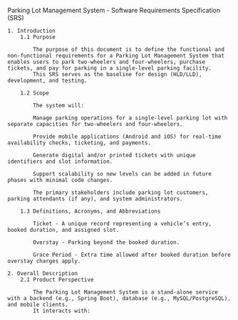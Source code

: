 Parking Lot Management System - Software Requirements Specification (SRS)
    
    1. Introduction
        1.1 Purpose

            The purpose of this document is to define the functional and non-functional requirements for a Parking Lot Management System that enables users to park two-wheelers and four-wheelers, purchase tickets, and pay for parking in a single-level parking facility.
            This SRS serves as the baseline for design (HLD/LLD), development, and testing.

        1.2 Scope

            The system will:

            Manage parking operations for a single-level parking lot with separate capacities for two-wheelers and four-wheelers.

            Provide mobile applications (Android and iOS) for real-time availability checks, ticketing, and payments.

            Generate digital and/or printed tickets with unique identifiers and slot information.

            Support scalability so new levels can be added in future phases with minimal code changes.

            The primary stakeholders include parking lot customers, parking attendants (if any), and system administrators.

        1.3 Definitions, Acronyms, and Abbreviations

            Ticket - A unique record representing a vehicle’s entry, booked duration, and assigned slot.

            Overstay - Parking beyond the booked duration.

            Grace Period - Extra time allowed after booked duration before overstay charges apply.

    2. Overall Description
        2.1 Product Perspective

            The Parking Lot Management System is a stand-alone service with a backend (e.g., Spring Boot), database (e.g., MySQL/PostgreSQL), and mobile clients.
            It interacts with:

            Payment Gateways (UPI, card, wallet, cash recording)

            Notification Service (for overstay alerts)

        2.2 User Characteristics

            Customer/User - Owns a two-wheeler or four-wheeler and uses the mobile app to check availability, purchase a ticket, and pay for parking.

            Admin - Manages system configuration (slot capacity, pricing updates).

    3. Functional Requirements
        3.1 Parking Lot Specifications

            Single parking level.

            Capacity of 100 four-wheeler slots and 50 two-wheeler slots.

            One entry gate and one exit gate.

            Slot assignment is automatic (system-assigned).

        3.2 Ticketing

            Ticket is issued on vehicle entry and returned/closed on exit.

            User must enter vehicle license plate number at entry.

            Ticket contains:

            Unique ticket ID (primary key)

            Assigned slot number

            Vehicle type (two-wheeler/four-wheeler)

            Booked duration

            Entry timestamp

        3.3 Pricing & Billing

            ₹20 per hour for both vehicle categories.

            User books an initial parking duration at entry.

            Overstay charges:

            ₹20 for every additional 30 minutes beyond booked duration.

            Overstay is rounded up to the next 30-minute block.

            A 20-minute grace period is allowed after the booked duration before overstay charges apply.

            Example:

            Booked: 1 hour → ₹20

            Actual stay: 1 hour 10 min → still ₹20 (within grace)

            Actual stay: 1 hour 31 min → ₹40 (two 30-min blocks)

        3.4 Real-Time Availability

            Users can check:

            Current available slots by vehicle type.

            Estimated cost if parked beyond booked time.

            Users receive push notifications for:

            Imminent overstay (e.g., 10 minutes before grace expires).

            Successful payment confirmation.

        3.5 Payment Methods

            System supports Cash, UPI, Credit Card, and Wallet transactions.

            Payment is processed at exit.

        3.6 Ticket Validation

            Each ticket has a unique ID and associated slot number.

            Ticket is valid for a single entry/exit session only.

            The system verifies ticket authenticity before processing exit.

        3.7 Lost Ticket Handling

            If a user loses a ticket:

            System retrieves booking details based on license plate.

            User pays the booked amount plus ₹10 penalty.

            Penalty is reflected in the re-issued ticket (hard copy or soft copy).

    4. Non-Functional Requirements

        Scalability – Design should allow adding new parking levels or more slots with minimal code changes.

        Reliability – System must preserve all ticket and payment data during power outages or crashes.

        Performance – Check-in and check-out operations must complete within 2 seconds.

        UI/UX – Mobile app must have a simple, intuitive interface on both Android and iOS platforms.

        Security – Ticket IDs must be securely generated to prevent forgery. Payment data must comply with applicable standards (e.g., PCI DSS for card payments).

    5. Edge Cases

        Early Exit – Vehicle leaves before booked time → User pays the full booked amount (no refunds).

        Overstay Rounding – Partial 30-minute overstays are rounded up to the next 30-minute block.

        Parking Full – Entry request is rejected gracefully with an availability message.

        Lost Ticket – User must provide license plate; penalty applied as described.

    6. Future Enhancements (Out of Scope for MVP)

        Multi-level parking support.

        Dynamic pricing (e.g., peak/off-peak rates).

        Reservation of slots in advance.

        Integration with ANPR (Automatic Number Plate Recognition) cameras.

    7. Appendices

        References: None at this time.

        Assumptions:

        Users have internet connectivity for mobile app operations.

        Payment gateway integrations (UPI, card) are available.

End of Document